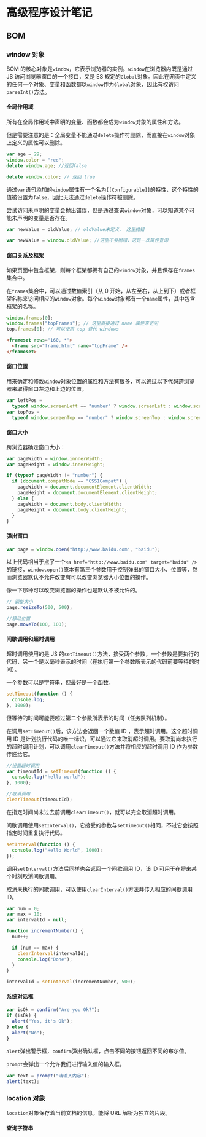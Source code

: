 # 高级程序设计笔记

## BOM

### window 对象

BOM 的核心对象是`window`，它表示浏览器的实例。`window`在浏览器内既是通过 JS 访问浏览器窗口的一个接口，又是 ES 规定的`Global`对象。因此在网页中定义的任何一个对象、变量和函数都以`window`作为`Global`对象，因此有权访问`parseInt()`方法。

#### 全局作用域

所有在全局作用域中声明的变量、函数都会成为`window`对象的属性和方法。

但是需要注意的是：全局变量不能通过`delete`操作符删除，而直接在`window`对象上定义的属性可以删除。

```js
var age = 29;
window.color = "red";
delete window.age; //返回false

delete window.color; // 返回 true
```

通过`var`语句添加的`window`属性有一个名为`[[Configurable]]`的特性，这个特性的值被设置为`false`，因此无法通过`delete`操作符被删除。

尝试访问未声明的变量会抛出错误，但是通过查询`window`对象，可以知道某个可能未声明的变量是否存在。

```js
var newValue = oldValue; // oldValue未定义， 这里抛错

var newValue = window.oldValue; //这里不会抛错，这是一次属性查询
```

#### 窗口关系及框架

如果页面中包含框架，则每个框架都拥有自己的`window`对象，并且保存在`frames`集合中。

在`frames`集合中，可以通过数值索引（从 0 开始，从左至右，从上到下）或者框架名称来访问相应的`window`对象。每个`window`对象都有一个`name`属性，其中包含框架的名称。

```js
window.frames[0];
window.frames["topFrames"]; // 这里直接通过 name 属性来访问
top.frames[0]; // 可以使用 top 替代 windows
```

```html
<frameset rows="160, *">
  <frame src="frame.html" name="topFrame" />
</frameset>
```

#### 窗口位置

用来确定和修改`window`对象位置的属性和方法有很多，可以通过以下代码跨浏览器来取得窗口左边和上边的位置。

```js
var leftPos =
  typeof window.screenLeft == "number" ? window.screenLeft : window.screenX;
var topPos =
  typeof window.screenTop == "number" ? window.screenTop : window.screenY;
```

#### 窗口大小

跨浏览器确定窗口大小：

```js
var pageWidth = window.innnerWidth;
var pageHeight = window.innerHeight;

if (typeof pageWidth != "number") {
  if (document.compatMode == "CSS1Compat") {
    pageWidth = document.documentElement.clientWidth;
    pageHeight = document.documentElement.clientHeight;
  } else {
    pageWidth = document.body.clientWidth;
    pageHeight = document.body.clientHeight;
  }
}
```

#### 弹出窗口

```js
var page = window.open("http://www.baidu.com", "baidu");
```

以上代码相当于点了一个`<a href="http://www.baidu.com" target="baidu" />`的链接，`window.open()`原本有第三个参数用于控制弹出的窗口大小、位置等，然而浏览器默认不允许改变有可以改变浏览器大小位置的操作。

像一下那种可以改变浏览器的操作也是默认不被允许的。

```js
// 调整大小
page.resizeTo(500, 500);

//移动位置
page.moveTo(100, 100);
```

#### 间歇调用和超时调用

超时调用使用的是 JS 的`setTimeout()`方法，接受两个参数，一个参数是要执行的代码，另一个是以毫秒表示的时间（在执行第一个参数所表示的代码前要等待的时间）。

一个参数可以是字符串，但最好是一个函数。

```js
setTimeout(function () {
  console.log;
}, 1000);
```

但等待的时间可能要超过第二个参数所表示的时间（任务队列机制）。

在调用`setTimeout()`后，该方法会返回一个数值 ID ，表示超时调用。这个超时调用 ID 是计划执行代码的唯一标识，可以通过它来取消超时调用。要取消尚未执行的超时调用计划，可以调用`clearTimeout()`方法并将相应的超时调用 ID 作为参数传递给它。

```js
//设置超时调用
var timeoutId = setTimeout(function () {
  console.log("hello world");
}, 1000);

//取消调用
clearTimeout(timeoutId);
```

在指定时间尚未过去前调用`clearTimeout()`，就可以完全取消超时调用。

间歇调用使用`setInterval()`，它接受的参数与`setTimeout()`相同，不过它会按照指定时间重复执行代码。

```js
setInterval(function () {
  console.log("Hello World", 1000);
});
```

调用`setInterval()`方法后同样也会返回一个间歇调用 ID，该 ID 可用于在将来某个时刻取消间歇调用。

取消未执行的间歇调用，可以使用`clearInterval()`方法并传入相应的间歇调用 ID。

```js
var num = 0;
var max = 10;
var intervalId = null;

function incrementNumber() {
  num++;

  if (num == max) {
    clearInterval(intervalId);
    console.log("Done");
  }
}

intervalId = setInterval(incrementNumber, 500);
```

#### 系统对话框

```js
var isOk = confirm("Are you Ok?");
if (isOk) {
  alert("Yes, it's Ok");
} else {
  alert("No");
}
```

`alert`弹出警示框，`confirm`弹出确认框，点击不同的按钮返回不同的布尔值。

`prompt`会弹出一个允许我们进行输入值的输入框。

```js
var text = prompt("请输入内容");
alert(text);
```

### location 对象

`location`对象保存着当前文档的信息，能将 URL 解析为独立的片段。

#### 查询字符串


